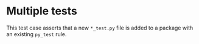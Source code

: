 # Multiple tests

This test case asserts that a new `*_test.py` file is added to a package with an existing `py_test` rule.
